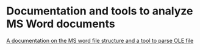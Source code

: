 # Documentation and tools to analyze MS Word documents
[A documentation on the MS word file structure and a tool to parse OLE file](https://github.com/plecbe/OfficeDocAnalysis/)
